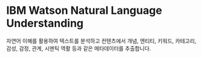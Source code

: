 # IBM Watson Natural Language Understanding

자연어 이해를 활용하여 텍스트를 분석하고 컨텐츠에서 개념, 엔티티, 키워드, 카테고리, 감성, 감정, 관계, 시멘틱 역활 등과 같은 메타데이터를 추출합니다. 

